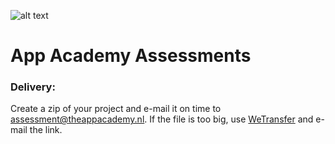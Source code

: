 ![alt text](https://i.imgur.com/IrpJNEc.png)
# App Academy Assessments


### Delivery:

Create a zip of your project and e-mail it on time to assessment@theappacademy.nl. If the file is too big, use [WeTransfer](https://wetransfer.com/) and e-mail the link.
